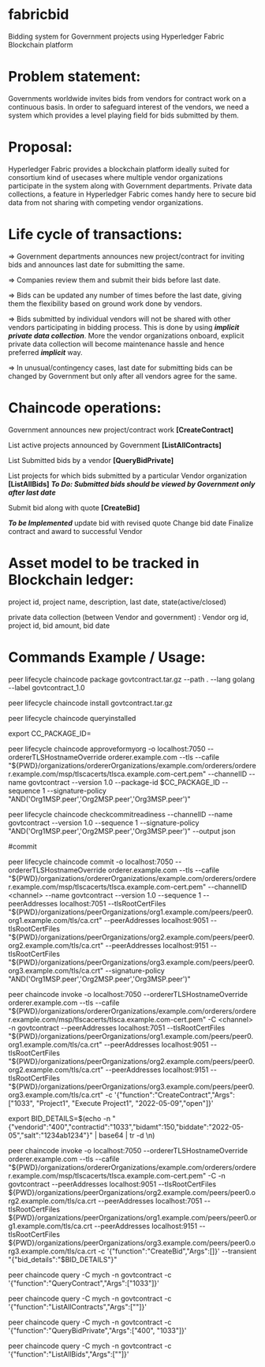 # fabricbid
Bidding system for Government projects using Hyperledger Fabric Blockchain platform

# Problem statement: 
Governments worldwide invites bids from vendors for contract work on a continuous basis. 
In order to safeguard interest of the vendors, we need a system which provides a level playing field
for bids submitted by them. 

# Proposal:
Hyperledger Fabric provides a blockchain platform ideally suited for consortium kind of usecases
where multiple vendor organizations participate in the system along with Government departments.
Private data collections, a feature in Hyperledger Fabric comes handy here to secure bid data
from not sharing with competing vendor organizations.

# Life cycle of transactions:
=> Government departments announces new project/contract for inviting bids and announces last date for submitting the same.

=> Companies review them and submit their bids before last date.

=> Bids can be updated any number of times before the last date, giving them the flexibility based on ground work
done by vendors.

=> Bids submitted by individual vendors will not be shared with other vendors participating in bidding process. This is
done by using ***implicit private data collection***. More the vendor organizations onboard, explicit private data collection
will become maintenance hassle and hence preferred ***implicit*** way.

=> In unusual/contingency cases, last date for submitting bids can be changed by Government but only after all vendors 
agree for the same.

# Chaincode operations:
Government announces new project/contract work **[CreateContract]**

List active projects announced by Government **[ListAllContracts]**

List Submitted bids by a vendor **[QueryBidPrivate]**

List projects for which bids submitted by a particular Vendor organization **[ListAllBids]**
***To Do: Submitted bids should be viewed by Government only after last date***

Submit bid along with quote **[CreateBid]**

***To be Implemented***
update bid with revised quote 
Change bid date
Finalize contract and award to successful Vendor

# Asset model to be tracked in Blockchain ledger:
project id, project name, description, last date, state(active/closed)

private data collection (between Vendor and government) :
Vendor org id, project id, bid amount, bid date

# Commands Example / Usage:
peer lifecycle chaincode package govtcontract.tar.gz --path . --lang golang --label govtcontract_1.0

peer lifecycle chaincode install govtcontract.tar.gz

peer lifecycle chaincode queryinstalled

export CC_PACKAGE_ID=

peer lifecycle chaincode approveformyorg -o localhost:7050 --ordererTLSHostnameOverride orderer.example.com --tls --cafile "${PWD}/organizations/ordererOrganizations/example.com/orderers/orderer.example.com/msp/tlscacerts/tlsca.example.com-cert.pem" --channelID <channel> --name govtcontract --version 1.0 --package-id $CC_PACKAGE_ID --sequence 1 --signature-policy "AND('Org1MSP.peer','Org2MSP.peer','Org3MSP.peer')"
 
peer lifecycle chaincode checkcommitreadiness --channelID <channel> --name govtcontract --version 1.0 --sequence 1 --signature-policy "AND('Org1MSP.peer','Org2MSP.peer','Org3MSP.peer')" --output json

 #commit
 
 peer lifecycle chaincode commit -o localhost:7050 --ordererTLSHostnameOverride orderer.example.com --tls --cafile "${PWD}/organizations/ordererOrganizations/example.com/orderers/orderer.example.com/msp/tlscacerts/tlsca.example.com-cert.pem" --channelID <channel> --name govtcontract --version 1.0  --sequence 1 --peerAddresses localhost:7051 --tlsRootCertFiles "${PWD}/organizations/peerOrganizations/org1.example.com/peers/peer0.org1.example.com/tls/ca.crt" --peerAddresses localhost:9051 --tlsRootCertFiles "${PWD}/organizations/peerOrganizations/org2.example.com/peers/peer0.org2.example.com/tls/ca.crt" --peerAddresses localhost:9151 --tlsRootCertFiles "${PWD}/organizations/peerOrganizations/org3.example.com/peers/peer0.org3.example.com/tls/ca.crt"  --signature-policy "AND('Org1MSP.peer','Org2MSP.peer','Org3MSP.peer')"
 
peer chaincode invoke -o localhost:7050 --ordererTLSHostnameOverride orderer.example.com --tls --cafile "${PWD}/organizations/ordererOrganizations/example.com/orderers/orderer.example.com/msp/tlscacerts/tlsca.example.com-cert.pem" -C <channel> -n govtcontract --peerAddresses localhost:7051 --tlsRootCertFiles "${PWD}/organizations/peerOrganizations/org1.example.com/peers/peer0.org1.example.com/tls/ca.crt" --peerAddresses localhost:9051 --tlsRootCertFiles "${PWD}/organizations/peerOrganizations/org2.example.com/peers/peer0.org2.example.com/tls/ca.crt" --peerAddresses localhost:9151 --tlsRootCertFiles "${PWD}/organizations/peerOrganizations/org3.example.com/peers/peer0.org3.example.com/tls/ca.crt" -c '{"function":"CreateContract","Args":["1033", "Project1", "Execute Project1", "2022-05-09","open"]}'

export BID_DETAILS=$(echo -n "{\"vendorid\":\"400\",\"contractid\":\"1033\",\"bidamt\":150,\"biddate\":\"2022-05-05\",\"salt\":\"1234ab1234\"}" | base64 | tr -d \\n)

peer chaincode invoke -o localhost:7050 --ordererTLSHostnameOverride orderer.example.com --tls --cafile "${PWD}/organizations/ordererOrganizations/example.com/orderers/orderer.example.com/msp/tlscacerts/tlsca.example.com-cert.pem" -C <channel> -n govtcontract --peerAddresses localhost:9051 --tlsRootCertFiles ${PWD}/organizations/peerOrganizations/org2.example.com/peers/peer0.org2.example.com/tls/ca.crt  --peerAddresses localhost:7051 --tlsRootCertFiles ${PWD}/organizations/peerOrganizations/org1.example.com/peers/peer0.org1.example.com/tls/ca.crt --peerAddresses localhost:9151 --tlsRootCertFiles ${PWD}/organizations/peerOrganizations/org3.example.com/peers/peer0.org3.example.com/tls/ca.crt -c '{"function":"CreateBid","Args":[]}' --transient "{\"bid_details\":\"$BID_DETAILS\"}"
 
 peer chaincode query -C mych -n govtcontract -c '{"function":"QueryContract","Args":["1033"]}'
 
 peer chaincode query -C mych -n govtcontract -c '{"function":"ListAllContracts","Args":[""]}'
 
 peer chaincode query -C mych -n govtcontract -c '{"function":"QueryBidPrivate","Args":["400", "1033"]}'
 
 peer chaincode query -C mych -n govtcontract -c '{"function":"ListAllBids","Args":[""]}'
 

